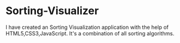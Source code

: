 # Sorting-Visualizer
I have created an Sorting Visualization application with the help of HTML5,CSS3,JavaScript. It's a combination of all sorting algorithms.
